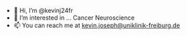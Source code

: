 - 👋 Hi, I’m @kevinj24fr
- 👀 I’m interested in ... Cancer Neuroscience
- 📫 You can reach me at kevin.joseph@uniklinik-freiburg.de

<!---
kevinj24fr/kevinj24fr is a ✨ special ✨ repository because its `README.md` (this file) appears on your GitHub profile.
You can click the Preview link to take a look at your changes.
--->
